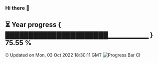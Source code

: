 ### Hi there 👋
⏳ Year progress { ██████████████████████▁▁▁▁▁▁▁▁ } 75.55 %
---
⏰ Updated on Mon, 03 Oct 2022 18:30:11 GMT
![Progress Bar CI](https://github.com/liununu/liununu/workflows/Progress%20Bar%20CI/badge.svg)
